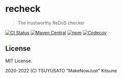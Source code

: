 # recheck

> The trustworthy ReDoS checker

[![CI Status](https://img.shields.io/github/workflow/status/makenowjust-Labs/recheck/Main/master?logo=github&style=for-the-badge)](https://github.com/makenowjust-labs/recheck/actions)
[![Maven Central](https://img.shields.io/maven-central/v/codes.quine.labs/recheck-core_2.13?logo=scala&style=for-the-badge)](https://search.maven.org/artifact/codes.quine.labs/recheck-core_2.13)
[![npm](https://img.shields.io/npm/v/recheck?logo=javascript&style=for-the-badge)](https://www.npmjs.com/package/recheck)
[![Codecov](https://img.shields.io/codecov/c/gh/makenowjust-labs/recheck?logo=codecov&style=for-the-badge)](https://codecov.io/gh/makenowjust-labs/recheck)

## License

MIT License.

2020-2022 (C) TSUYUSATO "MakeNowJust" Kitsune

